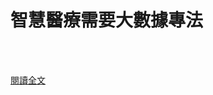 # 智慧醫療需要大數據專法

<!--more-->
<!--39-->
<br><br/>

[閱讀全文](https://tw.appledaily.com/headline/20190629/KS47HSZHDMDV66Z4A6N4M46K6E/)
